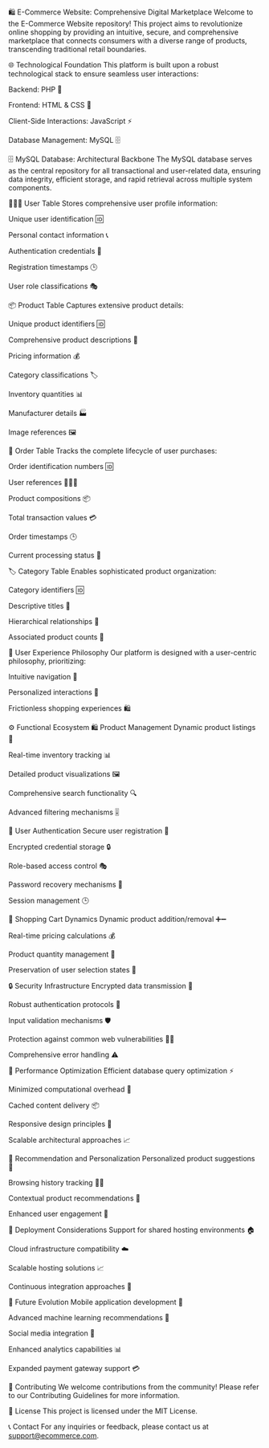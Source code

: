 🛍️ E-Commerce Website: Comprehensive Digital Marketplace
Welcome to the E-Commerce Website repository! This project aims to revolutionize online shopping by providing an intuitive, secure, and comprehensive marketplace that connects consumers with a diverse range of products, transcending traditional retail boundaries.

🌐 Technological Foundation
This platform is built upon a robust technological stack to ensure seamless user interactions:

Backend: PHP 🐘

Frontend: HTML & CSS 🎨

Client-Side Interactions: JavaScript ⚡

Database Management: MySQL 🗄️

🗄️ MySQL Database: Architectural Backbone
The MySQL database serves as the central repository for all transactional and user-related data, ensuring data integrity, efficient storage, and rapid retrieval across multiple system components.

🧑‍🤝‍🧑 User Table
Stores comprehensive user profile information:

Unique user identification 🆔

Personal contact information 📞

Authentication credentials 🔑

Registration timestamps 🕒

User role classifications 🎭

📦 Product Table
Captures extensive product details:

Unique product identifiers 🆔

Comprehensive product descriptions 📝

Pricing information 💰

Category classifications 🏷️

Inventory quantities 📊

Manufacturer details 🏭

Image references 🖼️

🛒 Order Table
Tracks the complete lifecycle of user purchases:

Order identification numbers 🆔

User references 🧑‍🤝‍🧑

Product compositions 📦

Total transaction values 💳

Order timestamps 🕒

Current processing status 🔄

🏷️ Category Table
Enables sophisticated product organization:

Category identifiers 🆔

Descriptive titles 📝

Hierarchical relationships 🌳

Associated product counts 🔢

🎯 User Experience Philosophy
Our platform is designed with a user-centric philosophy, prioritizing:

Intuitive navigation 🧭

Personalized interactions 🤝

Frictionless shopping experiences 🛍️

⚙️ Functional Ecosystem
🛍️ Product Management
Dynamic product listings 📝

Real-time inventory tracking 📊

Detailed product visualizations 🖼️

Comprehensive search functionality 🔍

Advanced filtering mechanisms 🎚️

🔐 User Authentication
Secure user registration 📝

Encrypted credential storage 🔒

Role-based access control 🎭

Password recovery mechanisms 🔑

Session management 🕒

🛒 Shopping Cart Dynamics
Dynamic product addition/removal ➕➖

Real-time pricing calculations 💰

Product quantity management 🔢

Preservation of user selection states 💾

🔒 Security Infrastructure
Encrypted data transmission 🔐

Robust authentication protocols 🔑

Input validation mechanisms 🛡️

Protection against common web vulnerabilities 🕵️‍♂️

Comprehensive error handling ⚠️

🚀 Performance Optimization
Efficient database query optimization ⚡

Minimized computational overhead 🧠

Cached content delivery 📦

Responsive design principles 📱

Scalable architectural approaches 📈

🎯 Recommendation and Personalization
Personalized product suggestions 🎁

Browsing history tracking 🕵️‍♂️

Contextual product recommendations 🧠

Enhanced user engagement 🤝

🚀 Deployment Considerations
Support for shared hosting environments 🏠

Cloud infrastructure compatibility ☁️

Scalable hosting solutions 📈

Continuous integration approaches 🔄

🔮 Future Evolution
Mobile application development 📱

Advanced machine learning recommendations 🧠

Social media integration 📲

Enhanced analytics capabilities 📊

Expanded payment gateway support 💳

🤝 Contributing
We welcome contributions from the community! Please refer to our Contributing Guidelines for more information.

📝 License
This project is licensed under the MIT License.

📞 Contact
For any inquiries or feedback, please contact us at support@ecommerce.com.
